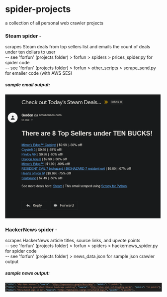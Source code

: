 # spider-projects
 a collection of all personal web crawler projects

### Steam spider -
scrapes Steam deals from top sellers list and emails the count of deals under ten dollars to user<br/>
-- see 'forfun' (projects folder) > forfun > spiders > prices_spider.py for spider code<br/>
-- see 'forfun' (projects folder) > forfun > other_scripts > scrape_send.py for emailer code (with AWS SES)<br/>

##### sample email output:
<img src="images/steam-sample-output.png" width="500">


### HackerNews spider -
scrapes HackerNews article titles, source links, and upvote points<br/>
-- see 'forfun' (projects folder) > forfun > spiders > hackernews_spider.py for spider code<br/>
-- see 'forfun' (projects folder) > news_data.json for sample json crawler output  

##### sample news output:
<img src="images/hackernews-sample-output.png" width="750">





